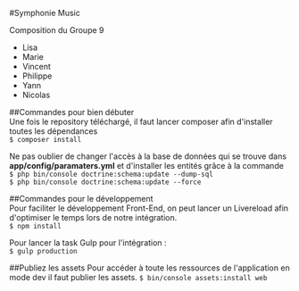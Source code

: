 #Symphonie Music

Composition du Groupe 9
- Lisa
- Marie
- Vincent
- Philippe 
- Yann 
- Nicolas

##Commandes pour bien débuter  
Une fois le repository téléchargé, il faut lancer composer afin d'installer toutes les dépendances  
`$ composer install`

Ne pas oublier de changer l'accès à la base de données qui se trouve dans **app/config/paramaters.yml** et d'installer les entités grâce à la commande   
`$ php bin/console doctrine:schema:update --dump-sql`  
`$ php bin/console doctrine:schema:update --force`

##Commandes pour le développement  
Pour faciliter le développement Front-End, on peut lancer un Livereload afin d'optimiser le temps lors de notre intégration.     
`$ npm install`

Pour lancer la task Gulp pour l'intégration :  
`$ gulp production`

##Publiez les assets
Pour accéder à toute les ressources de l'application en mode dev il faut publier les assets.
`$ bin/console assets:install web`
